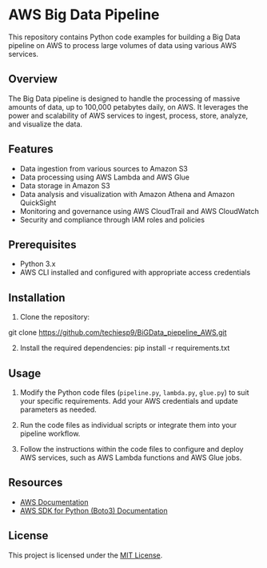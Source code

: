 # AWS Big Data Pipeline

This repository contains Python code examples for building a Big Data pipeline on AWS to process large volumes of data using various AWS services.

## Overview

The Big Data pipeline is designed to handle the processing of massive amounts of data, up to 100,000 petabytes daily, on AWS. It leverages the power and scalability of AWS services to ingest, process, store, analyze, and visualize the data.

## Features

- Data ingestion from various sources to Amazon S3
- Data processing using AWS Lambda and AWS Glue
- Data storage in Amazon S3
- Data analysis and visualization with Amazon Athena and Amazon QuickSight
- Monitoring and governance using AWS CloudTrail and AWS CloudWatch
- Security and compliance through IAM roles and policies

## Prerequisites

- Python 3.x
- AWS CLI installed and configured with appropriate access credentials

## Installation

1. Clone the repository:

git clone https://github.com/techiesp9/BiGData_piepeline_AWS.git


2. Install the required dependencies:
pip install -r requirements.txt


## Usage

1. Modify the Python code files (`pipeline.py`, `lambda.py`, `glue.py`) to suit your specific requirements. Add your AWS credentials and update parameters as needed.

2. Run the code files as individual scripts or integrate them into your pipeline workflow.


3. Follow the instructions within the code files to configure and deploy AWS services, such as AWS Lambda functions and AWS Glue jobs.

## Resources

- [AWS Documentation](https://docs.aws.amazon.com/)
- [AWS SDK for Python (Boto3) Documentation](https://boto3.amazonaws.com/v1/documentation/api/latest/index.html)

## License

This project is licensed under the [MIT License](LICENSE).



